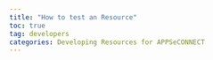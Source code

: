 ```yaml
---
title: "How to test an Resource"
toc: true
tag: developers
categories: Developing Resources for APPSeCONNECT
---
```


